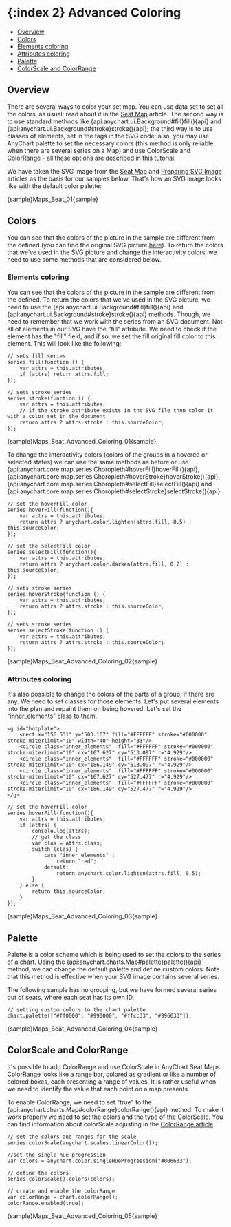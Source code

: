 {:index 2}
Advanced Coloring
===========

* [Overview](#overview)
* [Colors](#colors)
 * [Elements coloring](#elements_coloring)
 * [Attributes coloring](#attributes_coloring)
 * [Palette](#palette)
 * [ColorScale and ColorRange](#colorscale_and_colorrange)


## Overview

There are several ways to color your set map. You can use data set to set all the colors, as usual: read about it in the [Seat Map](Seat_Map) article. The second way is to use standard methods like {api:anychart.ui.Background#fill}fill(){api} and {api:anychart.ui.Background#stroke}stroke(){api}; the third way is to use classes of elements, set in the tags in the SVG code; also, you may use AnyChart palette to set the necessary colors (this method is only reliable when there are several series on a Map) and use ColorScale and ColorRange - all these options are described in this tutorial.

We have taken the SVG image from the [Seat Map](Seat_Map) and [Preparing SVG Image](Preparing_SVG_Image) articles as the basis for our samples below. That's how an SVG image looks like with the default color palette:

{sample}Maps\_Seat\_01{sample}


## Colors

You can see that the colors of the picture in the sample are different from the defined (you can find the original SVG picture <a href="http://static.anychart.com/images/docs/house.svg">[here](../../images/house.svg)). To return the colors that we've used in the SVG picture and change the interactivity colors, we need to use some methods that are considered below.

### Elements coloring

You can see that the colors of the picture in the sample are different from the defined. To return the colors that we've used in the SVG picture, we need to use the {api:anychart.ui.Background#fill}fill(){api} and {api:anychart.ui.Background#stroke}stroke(){api} methods. Though, we need to remember that we work with the series from an SVG document. Not all of elements in our SVG have the "fill" attribute. We need to check if the element has the "fill" field, and if so, we set the fill original fill color to this element. This will look like the following:


```
// sets fill series
series.fill(function () {
    var attrs = this.attributes;
    if (attrs) return attrs.fill;
});

// sets stroke series
series.stroke(function () {
    var attrs = this.attributes;
    // if the stroke attribute exists in the SVG file then color it with a color set in the document
    return attrs ? attrs.stroke : this.sourceColor;
});
```

{sample}Maps\_Seat\_Advanced\_Coloring\_01{sample}

To change the interactivity colors (colors of the groups in a hovered or selected states) we can use the same methods as before or use {api:anychart.core.map.series.Choropleth#hoverFill}hoverFill(){api}, {api:anychart.core.map.series.Choropleth#hoverStroke}hoverStroke(){api}, {api:anychart.core.map.series.Choropleth#selectFill}selectFill(){api} and {api:anychart.core.map.series.Choropleth#selectStroke}selectStroke(){api}

```
// set the hoverFill color 
series.hoverFill(function(){
    var attrs = this.attributes;
    return attrs ? anychart.color.lighten(attrs.fill, 0.5) : this.sourceColor;
});

// set the selectFill color
series.selectFill(function(){
    var attrs = this.attributes;
    return attrs ? anychart.color.darken(attrs.fill, 0.2) : this.sourceColor;
});

// sets stroke series
series.hoverStroke(function () {
    var attrs = this.attributes;
    return attrs ? attrs.stroke : this.sourceColor;
});

// sets stroke series
series.selectStroke(function () {
    var attrs = this.attributes;
    return attrs ? attrs.stroke : this.sourceColor;
});
```

{sample}Maps\_Seat\_Advanced\_Coloring\_02{sample}


### Attributes coloring

It's also possible to change the colors of the parts of a group, if there are any. We need to set classes for those elements. Let's put several elements into the plan and repaint them on being hovered. Let's set the "inner_elements" class to them.

```
<g id="hotplate">
    <rect x="156.531" y="503.167" fill="#FFFFFF" stroke="#000000" stroke-miterlimit="10" width="40" height="33"/>
    <circle class="inner_elements"  fill="#FFFFFF" stroke="#000000" stroke-miterlimit="10" cx="167.627" cy="513.097" r="4.929"/>
    <circle class="inner_elements"  fill="#FFFFFF" stroke="#000000" stroke-miterlimit="10" cx="186.149" cy="513.097" r="4.929"/>
    <circle class="inner_elements"  fill="#FFFFFF" stroke="#000000" stroke-miterlimit="10" cx="167.627" cy="527.477" r="4.929"/>
    <circle class="inner_elements"  fill="#FFFFFF" stroke="#000000" stroke-miterlimit="10" cx="186.149" cy="527.477" r="4.929"/>
</g>
```

```
// set the hoverFill color 
series.hoverFill(function(){
    var attrs = this.attributes;
    if (attrs) {
        console.log(attrs);
        // get the class
        var clas = attrs.class;
        switch (clas) {
            case "inner_elements" :
                return "red";
            default:
                return anychart.color.lighten(attrs.fill, 0.5);
        }
    } else {
        return this.sourceColor;
    }
});
```

{sample}Maps\_Seat\_Advanced\_Coloring\_03{sample}


## Palette

Palette is a color scheme which is being used to set the colors to the series of a chart. Using the {api:anychart.charts.Map#palette}palette(){api} method, we can change the default palette and define custom colors. Note that this method is effective when your SVG image contains several series.

The following sample has no grouping, but we have formed several series out of seats, where each seat has its own ID. 

```
// setting custom colors to the chart palette
chart.palette(["#ff0000", "#990000", "#ffcc33", "#996633"]);
```

{sample}Maps\_Seat\_Advanced\_Coloring\_04{sample}

## ColorScale and ColorRange

It's possible to add ColorRange and use ColorScale in AnyChart Seat Maps. ColorRange looks like a range bar, colored as gradient or like a number of colored boxes, each presenting a range of values. It is rather useful when we need to identify the value that each point on a map presents.

To enable ColorRange, we need to set "true" to the {api:anychart.charts.Map#colorRange}colorRange(){api} method. To make it work properly we need to set the colors and the type of the ColorScale. You can find information about colorScale adjusting in the [ColorRange article](../ColorRange).

```
// set the colors and ranges for the scale
series.colorScale(anychart.scales.linearColor());

//set the single hue progression
var colors = anychart.color.singleHueProgression("#006633");
        
// define the colors 
series.colorScale().colors(colors);

// create and enable the colorRange
var colorRange = chart.colorRange();
colorRange.enabled(true);
```

{sample}Maps\_Seat\_Advanced\_Coloring\_05{sample}